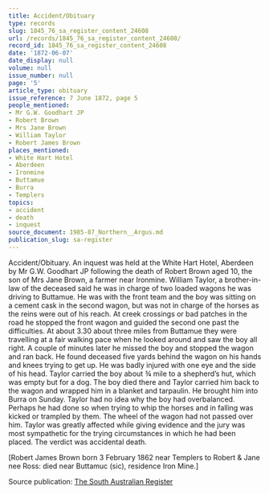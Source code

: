 ```yaml
---
title: Accident/Obituary
type: records
slug: 1845_76_sa_register_content_24608
url: /records/1845_76_sa_register_content_24608/
record_id: 1845_76_sa_register_content_24608
date: '1872-06-07'
date_display: null
volume: null
issue_number: null
page: '5'
article_type: obituary
issue_reference: 7 June 1872, page 5
people_mentioned:
- Mr G.W. Goodhart JP
- Robert Brown
- Mrs Jane Brown
- William Taylor
- Robert James Brown
places_mentioned:
- White Hart Hotel
- Aberdeen
- Ironmine
- Buttamue
- Burra
- Templers
topics:
- accident
- death
- inquest
source_document: 1985-87_Northern__Argus.md
publication_slug: sa-register
---
```


Accident/Obituary.  An inquest was held at the White Hart Hotel, Aberdeen by Mr G.W. Goodhart JP following the death of Robert Brown aged 10, the son of Mrs Jane Brown, a farmer near Ironmine.  William Taylor, a brother-in-law of the deceased said he was in charge of two loaded wagons he was driving to Buttamue.  He was with the front team and the boy was sitting on a cement cask in the second wagon, but was not in charge of the horses as the reins were out of his reach.  At creek crossings or bad patches in the road he stopped the front wagon and guided the second one past the difficulties.  At about 3.30 about three miles from Buttamue they were travelling at a fair walking pace when he looked around and saw the boy all right.  A couple of minutes later he missed the boy and stopped the wagon and ran back.  He found deceased five yards behind the wagon on his hands and knees trying to get up.  He was badly injured with one eye and the side of his head.  Taylor carried the boy about ¾ mile to a shepherd’s hut, which was empty but for a dog.  The boy died there and Taylor carried him back to the wagon and wrapped him in a blanket and tarpaulin.  He brought him into Burra on Sunday.  Taylor had no idea why the boy had overbalanced.  Perhaps he had done so when trying to whip the horses and in falling was kicked or trampled by them.  The wheel of the wagon had not passed over him.  Taylor was greatly affected while giving evidence and the jury was most sympathetic for the trying circumstances in which he had been placed.  The verdict was accidental death.

[Robert James Brown born 3 February 1862 near Templers to Robert & Jane nee Ross: died near Buttamuc (sic), residence Iron Mine.]

Source publication: [The South Australian Register](/publications/sa-register/)
